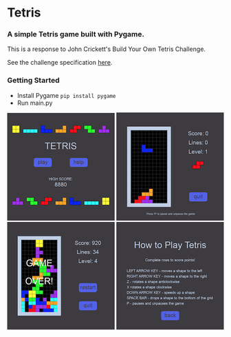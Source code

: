 # Tetris

### A simple Tetris game built with Pygame.

This is a response to John Crickett's Build Your Own Tetris Challenge.

See the challenge specification [here](https://codingchallenges.fyi/challenges/challenge-tetris).

### Getting Started
- Install Pygame `pip install pygame`
- Run main.py

![tetris screenshot 1](tetris1.png)
![tetris screenshot 2](tetris2.png)
![tetris screenshot 3](tetris3.png)
![tetris screenshot 4](tetris4.png)

